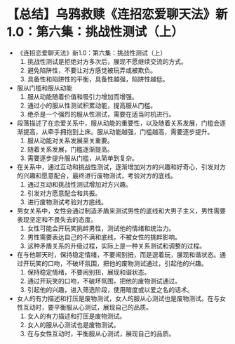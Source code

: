 # 【总结】乌鸦救赎《连招恋爱聊天法》新1.0：第六集：挑战性测试（上）

-   《连招恋爱聊天法》新1.0：第六集：挑战性测试（上）
    1.  挑战性测试是拒绝对方多次后，展现不愿继续交流的方式。
    2.  避免陷阱性，不要让对方感觉被玩弄或被欺负。
    3.  具备性和陷阱性的平衡，具备性越强，陷阱性越低。
-   服从门槛和服从动能
    1.  服从动能随着价值和吸引力增加而增强。
    2.  通过小的服从性测试积累动能，提高服从门槛。
    3.  绝杀是一个强烈的服从性测试，需要在适当时机进行。
-   段落描述了在恋爱关系中，服从动能的重要性，以及随着关系发展，门槛会逐渐提高，从牵手拥抱到上床。服从动能越强，门槛越高，需要逐步提升。
    1.  服从动能对关系发展至关重要。
    2.  随着关系发展，门槛逐渐提高。
    3.  需要逐步提升服从门槛，从简单到复杂。
-   在关系中，通过互动和挑战性测试，逐渐增加对方的兴趣和好奇心，引发对方的兴趣和愿意配合，最终进行废物测试，考验对方的底线。
    1.  通过互动和挑战性测试增加对方兴趣。
    2.  引发对方愿意配合和共振。
    3.  进行废物测试考验对方底线。
-   男女关系中，女性会通过制造矛盾来测试男性的底线和大男子主义，男性需要表现坚定和不畏失去的态度。
    1.  女性可能会开玩笑挑衅男性，测试他的情绪和统治力。
    2.  男性需要表达自己的不满和底线，不被女性的挑衅影响。
    3.  这种矛盾关系的升级过程，实际上是一种关系测试和调整的过程。
-   在与他聊天时，保持稳定情绪，不要闹别扭，而是逗着玩，展现和谐状态。通过开玩笑的口吻，不破坏氛围，把他的废物测试通过，引起他的兴趣。
    1.  保持稳定情绪，不要闹别扭，展现和谐状态。
    2.  通过开玩笑的口吻，不破坏氛围，把他的废物测试通过。
    3.  引起他的兴趣，进入筛选阶段，使用暗度或以爱之名的话术。
-   女人的有力描述和打压是废物测试，女人的服从心测试也是废物测试。在与女性互动时，要平衡服从心测试，展现自己的品质。
    1.  女人的有力描述和打压是废物测试。
    2.  女人的服从心测试也是废物测试。
    3.  在与女性互动时，平衡服从心测试，展现自己的品质。